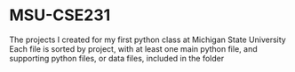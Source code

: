 # MSU-CSE231
The projects I created for my first python class at Michigan State University
Each file is sorted by project, with at least one main python file, and supporting python files, or data files, included in the folder
